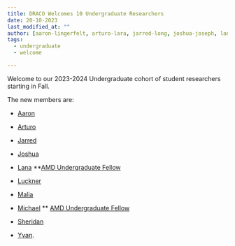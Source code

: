 ```yaml
---
title: DRACO Welcomes 10 Undergraduate Researchers
date: 20-10-2023
last_modified_at: ""
author: [aaron-lingerfelt, arturo-lara, jarred-long, joshua-joseph, lana-perkins, luckner-ablard,malia-rojas,michael-castiglia, sheridan-sloan, yvan-pierre, amd]
tags:
  - undergraduate
  - welcome

---
```


<!-- excerpt start -->
Welcome to our 2023-2024 Undergraduate cohort of student researchers starting in Fall.
<!-- excerpt end -->
The new members are:
  - [Aaron](/DRACO/members/aaron-lingerfelt.html)
  - [Arturo](/DRACO/members/arturo-lara.html)
  - [Jarred](/DRACO/members/jarred-long.html)
  - [Joshua](/DRACO/members/joshua-joseph.html)
  - [Lana](/DRACO/members/lana-perkins.html) **[AMD Undergraduate Fellow](/DRACO/members/amd.html)
  - [Luckner](/DRACO/members/luckner-ablard.html)
  - [Malia](/DRACO/members/malia-rojas.html)
  - [Michael](/DRACO/members/michael-castiglia.html) ** [AMD Undergraduate Fellow](/DRACO/members/amd.html)

  - [Sheridan](/DRACO/members/sheridan-sloan.html)
  - [Yvan](/DRACO/members/yvan-pierre.html).
